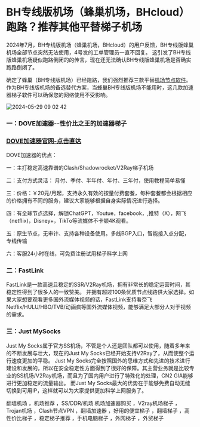 # BH专线版机场（蜂巢机场，BHcloud）跑路？推荐其他平替梯子机场 

2024年7月，BH专线版机场（蜂巢机场，BHcloud）的用户反馈，BH专线版蜂巢机场全部节点突然无法使用，4号发的工单管理员一直不回复。
这引发了BH专线版蜂巢机场疑似跑路倒闭的的传言，现在还无法确认BH专线版蜂巢机场是否确实跑路倒闭了。

确定了蜂巢（BH专线版机场）已经跑路，我们强烈推荐三款平替[机场节点软件](https://www.cnvintage.org/d/442-vpn)。
作为BH专线版机场的备选替代方案，当蜂巢BH专线版机场不能用时，这几款加速器梯子软件可以确保您的网络使用不受影响。

![2024-05-29 09 02 42](https://github.com/user-attachments/assets/2c844bd5-e631-455e-bca5-b0eb74640def)

### 一：DOVE加速器--性价比之王的加速器梯子
### [DOVE加速器官网-点击直达](https://dove8.cc/a.php?alavBTtF8UB )


DOVE加速器的优点：

一：主打稳定高速靠谱的Clash/Shadowrocket/V2Ray梯子机场

二：支付方式灵活： 月付、季付、半年付、年付、三年付，使用教程简单易懂

三：价格：￥20元/月起，支持永久有效的按量付费套餐，每种套餐都会根据相应的价格拥有不同的服务，建议大家能够根据自身实际情况进行选择。

四：有全球节点选择，解锁ChatGPT，Youtue，facebook，,推特（X），网飞（netflix)，Disney+，TikTo等流媒体不卡顿4K观看。

五：原生节点，无审计、支持各种设备使用。多线BGP入口，智能接入点分配，专线传输

六：客服24小时在线，可免费注册试用梯子科学上网

### 二：FastLink

FastLink是一款高速且稳定的SSR/V2Ray机场，拥有非常长的稳定运营时间，其稳定性得到了很多人的一致赞美。
并拥有超过100条优质节点线路供大家选择。如果大家想要观看更多国外流媒体视频的话，FastLink支持看奈飞Netflix/HULU/HBO/TVB/动画疯等国外流媒体视频，能够满足大部分人对于视频的需求。

### 三：Just MySocks

Just My Socks属于官方SS机场，不管是个人还是团队都可以使用，随着多年来的不断发展与壮大，现在的Just My Socks已经开始支持V2Ray了，从而使整个运行速度更加的平稳。
Just My Socks完全按照国外的思维方式和先进的技术进行建设和发展的，所以在安全稳定性方面得到了很好的保障。其主营业务就是比较专业的SS机场/V2Ray机场，而且为了国内用户进行了特殊化的处理，CN2 GIA能够进行更加稳定的流量输出。
而Just My Socks最大的优势在于能够免费自动无缝切换到可用IP，这样就可以为大家提供更加科学上网服务了。

翻墙机场 ，机场推荐 ，SS/DDR/机场 机场加速器购买 ，V2ray机场梯子 ，Trojan机场 ，Clash节点VPN ，翻墙加速器 ，好用的便宜梯子 ，翻墙梯子 ，高性价比梯子 ，稳定梯子推荐 ，手机电脑梯子 ，外网梯子 ，外贸梯子

